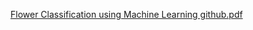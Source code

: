 
[Flower Classification using Machine Learning github.pdf](https://github.com/alina1030/Flower-Classification-Using-Machine-Learning/files/8396352/Flower.Classification.using.Machine.Learning.github.pdf)
